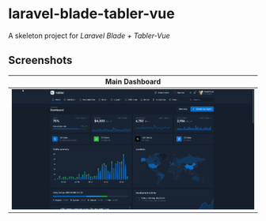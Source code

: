 # laravel-blade-tabler-vue
A skeleton project for *Laravel Blade + Tabler-Vue*

## Screenshots

|        Main Dashboard         | 
| :------------------------: |
| ![Main Dashboard][main-image] |

[main-image]: https://github.com/marianz-bonfire/laravel-blade-tabler-vue/blob/master/public/static/screenshot.png
